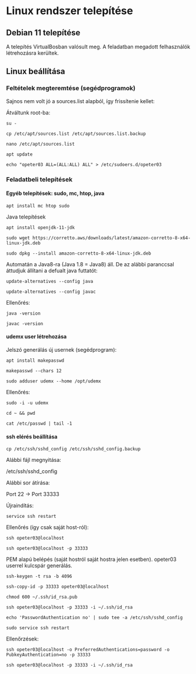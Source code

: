 # Linux rendszer telepítése



## Debian 11 telepítése

A telepítés VirtualBosban valósult meg.
A feladatban megadott felhasználók létrehozásra kerültek.



## Linux beállítása

### Feltételek megteremtése (segédprogramok)

Sajnos nem volt jó a sources.list alapból, így frissítenie kellet:

Átváltunk root-ba:

`su -`

`cp /etc/apt/sources.list /etc/apt/sources.list.backup`

`nano /etc/apt/sources.list`

`apt update`

`echo "opeter03 ALL=(ALL:ALL) ALL" > /etc/sudoers.d/opeter03`

### Feladatbeli telepítések

#### Egyéb telepítések: sudo, mc, htop, java

`apt install mc htop sudo`

Java telepítések

`apt install openjdk-11-jdk`

`sudo wget https://corretto.aws/downloads/latest/amazon-corretto-8-x64-linux-jdk.deb`

`sudo dpkg --install amazon-corretto-8-x64-linux-jdk.deb`

Automatán a Java8-ra (Java 1.8 = Java8) áll. De az alábbi paranccsal áttudjuk állítani a defualt java futtatót:

`update-alternatives --config java`

`update-alternatives --config javac`

Ellenőrés:

`java -version`

`javac -version`

#### udemx user létrehozása

Jelszó generálás új usernek (segédprogram):

`apt install makepasswd`

`makepasswd --chars 12`

`sudo adduser udemx --home /opt/udemx`

Ellenőrés: 

`sudo -i -u udemx`

`cd ~ && pwd`

`cat /etc/passwd | tail -1`

#### ssh elérés beállítása

`cp /etc/ssh/sshd_config /etc/ssh/sshd_config.backup`

Alábbi fájl megnyitása:

/etc/ssh/sshd_config

Alábbi sor átírása:

Port 22 -> Port 33333

Újraindítás:

`service ssh restart`

Ellenőrés (így csak saját host-ról):

`ssh opeter03@localhost`

`ssh opeter03@localhost -p 33333`


PEM alapú belépés (saját hostról saját hostra jelen esetben). opeter03 userrel kulcspár generálás.

`ssh-keygen -t rsa -b 4096`

`ssh-copy-id -p 33333 opeter03@localhost`

`chmod 600 ~/.ssh/id_rsa.pub`

`ssh opeter03@localhost -p 33333 -i ~/.ssh/id_rsa`

`echo 'PasswordAuthentication no' | sudo tee -a /etc/ssh/sshd_config`

`sudo service ssh restart`


Ellenőrzések:

`ssh opeter03@localhost -o PreferredAuthentications=password -o PubkeyAuthentication=no -p 33333`

`ssh opeter03@localhost -p 33333 -i ~/.ssh/id_rsa`






